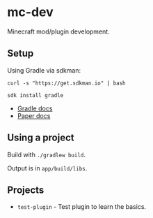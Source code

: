# mc-dev

Minecraft mod/plugin development.

## Setup

Using Gradle via sdkman:

```
curl -s "https://get.sdkman.io" | bash
```
```
sdk install gradle
```

* [Gradle docs](https://docs.gradle.org/current/userguide/partr1_gradle_init.html#part1_begin)
* [Paper docs](https://docs.papermc.io/paper/dev/project-setup#plugin-remapping)

## Using a project

Build with `./gradlew build`.

Output is in `app/build/libs`.

## Projects

* `test-plugin` - Test plugin to learn the basics.
